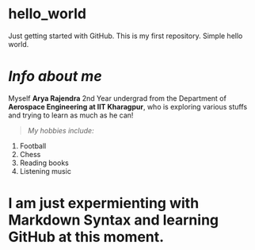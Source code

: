 # hello_world
Just getting started with GitHub. This is my first repository. Simple hello world.
# ***Info about me***
Myself **Arya Rajendra** 2nd Year undergrad from the Department of **Aerospace Engineering at IIT Kharagpur**, who is exploring various stuffs and trying to learn as much as he can! 
> *My hobbies include:*
1. Football
2. Chess
3. Reading books
4. Listening music
# I am just expermienting with Markdown Syntax and learning GitHub at this moment. 
